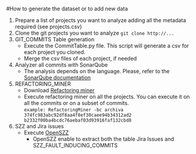 #How to generate the dataset or to add new data

1. Prepare a list of projects you want to analyze adding all the metadata required (see projects.csv)
2. Clone the git projects you want to analyze
  `git clone http://...`
3. GIT_COMMITS Table generation 
   * Execute the CommitTable.py file. This script will generate a csv for each project you cloned.  
   * Merge the csv files of each project, if needed
4. Analyzer all commits with SonarQube 
   * The analysis depends on the language. Please, refer to the [SonarQube documentation](https://docs.sonarqube.org/latest/analysis/overview/)
5. REFACTORING_MINER
    * Download [Refactoring miner](https://github.com/tsantalis/RefactoringMiner) 
   * Execute refactoring miner on all the projects. You can execute it on all the commits or on a subset of commits.  
  `example: RefactoringMiner -bc archiva 374fc983abc92df8aa4f8ef30caee94b34312ad2 b2332f00ba4bcdc76aebaf03d93916faf132cbd8` 
6. SZZ and Jira issues
    * Execute [OpenSZZ](https://github.com/clowee/OpenSZZ)
        * OpenSZZ enable to extract both the table Jira Issues and SZZ_FAULT_INDUCING_COMMITS


